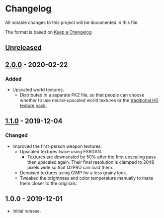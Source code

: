 # Changelog

All notable changes to this project will be documented in this file.

The format is based on [Keep a Changelog](http://keepachangelog.com/en/1.0.0/).

## [Unreleased]

## [2.0.0] - 2020-02-22

### Added

- Upscaled world textures.
  - Distributed in a separate PKZ file, so that people can choose whether to use neural-upscaled
    world textures or the
    [traditional HD texture pack](http://quakeservers.nquake.com/nquake2-addon-textures.zip).

## [1.1.0] - 2019-12-04

### Changed

- Improved the first-person weapon textures.
  - Upscaled textures twice using ESRGAN.
    - Textures are downscaled by 50% after the first upscaling pass then upscaled again.
      Their final resolution is clamped to 2048 pixels wide so that Q2PRO can load them.
  - Denoised textures using GIMP for a less grainy look.
  - Tweaked the brightness and color temperature manually to make them closer to the originals.

## 1.0.0 - 2019-12-01

- Initial release.

[Unreleased]: https://github.com/Calinou/quake2-neural-upscale/compare/v2.0.0...HEAD
[2.0.0]: https://github.com/Calinou/quake2-neural-upscale/compare/v1.1.0...v2.0.0
[1.1.0]: https://github.com/Calinou/quake2-neural-upscale/compare/v1.0.0...v1.1.0
